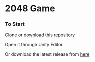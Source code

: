 # 2048 Game

### To Start
Clone or download this repository

Open it through Unity Editor.


Or download the latest release from [here](https://github.com/wenbin1354/Unity-2048/releases/tag/2048)
